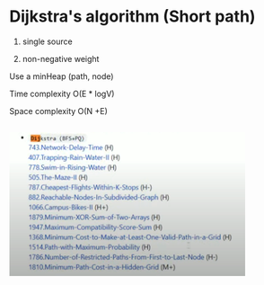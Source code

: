 #  Dijkstra's algorithm (Short path)
1. single source

2. non-negative weight


  Use a minHeap  (path, node)

  Time complexity O(E * logV)
  
  Space complexity O(N +E)


##
![](./leetcode-dijkstra.png)